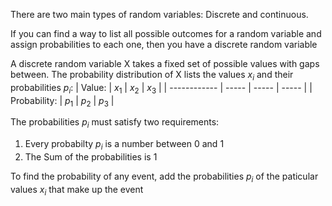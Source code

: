 There are two main types of random variables: Discrete and continuous.

If you can find a way to list all possible outcomes for a random variable and assign probabilities to each one, then you have a discrete random variable

A discrete random variable X takes a fixed set of possible values with gaps between. The probability distribution of X lists the values $x_i$ and their probabilities $p_i$: 
| Value:       | $x_1$ | $x_2$ | $x_3$ |
| ------------ | ----- | ----- | ----- |
| Probability: | $p_1$ | $p_2$ | $p_3$ |

The probabilities $p_i$ must satisfy two requirements:
1. Every probabilty $p_i$ is a number between 0 and 1
2. The Sum of the probabilities is 1

To find the probability of any event, add the probabilities $p_i$ of the paticular values $x_i$ that make up the event